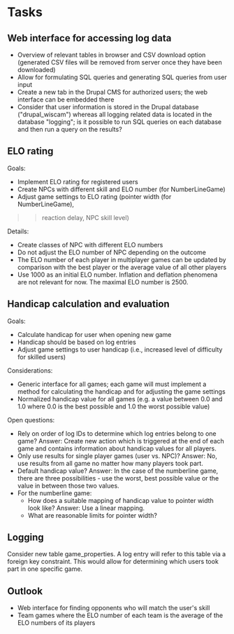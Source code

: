 # Tasks #

## Web interface for accessing log data ##

  * Overview of relevant tables in browser and CSV download option (generated CSV files will be removed from server once they have been downloaded)
  * Allow for formulating SQL queries and generating SQL queries from user input
  * Create a new tab in the Drupal CMS for authorized users; the web interface can be embedded there
  * Consider that user information is stored in the Drupal database ("drupal\_wiscam") whereas all logging related data is located in the database "logging"; is it possible to run SQL queries on each database and then run a query on the results?

## ELO rating ##

Goals:

  * Implement ELO rating for registered users
  * Create NPCs with different skill and ELO number (for NumberLineGame)
  * Adjust game settings to ELO rating (pointer width (for NumberLineGame),
> > reaction delay, NPC skill level)

Details:

  * Create classes of NPC with different ELO numbers
  * Do not adjust the ELO number of NPC depending on the outcome
  * The ELO number of each player in multiplayer games can be updated by comparison with the best player or the average value of all other players
  * Use 1000 as an initial ELO number. Inflation and deflation phenomena are not relevant for now. The maximal ELO number is 2500.

## Handicap calculation and evaluation ##

Goals:
  * Calculate handicap for user when opening new game
  * Handicap should be based on log entries
  * Adjust game settings to user handicap (i.e., increased level of difficulty for skilled users)

Considerations:
  * Generic interface for all games; each game will must implement a method for calculating the handicap and for adjusting the game settings
  * Normalized handicap value for all games (e.g. a value between 0.0 and 1.0 where 0.0 is the best possible and 1.0 the worst possible value)

Open questions:
  * Rely on order of log IDs to determine which log entries belong to one game? Answer: Create new action which is triggered at the end of each game and contains information about handicap values for all players.
  * Only use results for single player games (user vs. NPC)? Answer: No, use results from all game no matter how many players took part.
  * Default handicap value? Answer: In the case of the numberline game, there are three possibilities - use the worst, best possible value or the value in between those two values.
  * For the numberline game:
    * How does a suitable mapping of handicap value to pointer width look like? Answer: Use a linear mapping.
    * What are reasonable limits for pointer width?

## Logging ##

Consider new table game\_properties. A log entry will refer to this table via a foreign key constraint. This would allow for determining which users took part in one specific game.

## Outlook ##

  * Web interface for finding opponents who will match the user's skill
  * Team games where the ELO number of each team is the average of the ELO numbers of its players